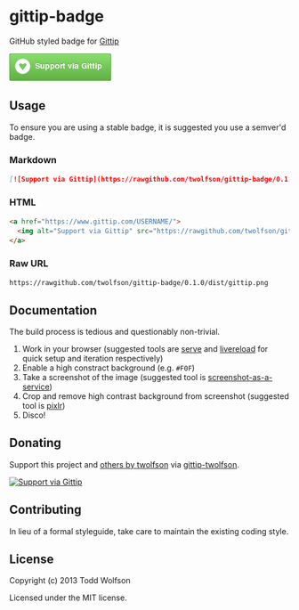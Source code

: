 # gittip-badge

GitHub styled badge for [Gittip][gittip]

[![Gittip badge][badge]][badge]

[gittip]: https://www.gittip.com/
[badge]: dist/gittip.png

## Usage
To ensure you are using a stable badge, it is suggested you use a semver'd badge.

### Markdown

```md
[![Support via Gittip](https://rawgithub.com/twolfson/gittip-badge/0.1.0/dist/gittip.png)](https://www.gittip.com/USERNAME/)
```

### HTML

```html
<a href="https://www.gittip.com/USERNAME/">
  <img alt="Support via Gittip" src="https://rawgithub.com/twolfson/gittip-badge/0.1.0/dist/gittip.png"/>
</a>
```

### Raw URL

```
https://rawgithub.com/twolfson/gittip-badge/0.1.0/dist/gittip.png
```

## Documentation
The build process is tedious and questionably non-trivial.

1. Work in your browser (suggested tools are [serve][] and [livereload][] for quick setup and iteration respectively)
2. Enable a high constract background (e.g. `#F0F`)
3. Take a screenshot of the image (suggested tool is [screenshot-as-a-service][screenshot])
4. Crop and remove high contrast background from screenshot (suggested tool is [pixlr][])
5. Disco!

[serve]: https://npmjs.org/package/serve
[livereload]: https://github.com/lepture/python-livereload
[screenshot]: https://github.com/fzaninotto/screenshot-as-a-service
[pixlr]: http://pixlr.com/editor/

## Donating
Support this project and [others by twolfson][gittip-twolfson] via [gittip-twolfson][].

[![Support via Gittip][gittip-badge]][gittip-twolfson]

[gittip-badge]: https://rawgithub.com/twolfson/gittip-badge/master/dist/gittip.png
[gittip-twolfson]: https://www.gittip.com/twolfson/

## Contributing
In lieu of a formal styleguide, take care to maintain the existing coding style.

## License
Copyright (c) 2013 Todd Wolfson

Licensed under the MIT license.
